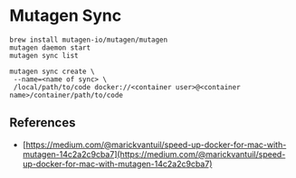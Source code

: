 # Mutagen Sync

```shell
brew install mutagen-io/mutagen/mutagen
mutagen daemon start
mutagen sync list

mutagen sync create \
 --name=<name of sync> \
 /local/path/to/code docker://<container user>@<container name>/container/path/to/code
```

## References

- [https://medium.com/@marickvantuil/speed-up-docker-for-mac-with-mutagen-14c2a2c9cba7](https://medium.com/@marickvantuil/speed-up-docker-for-mac-with-mutagen-14c2a2c9cba7)
